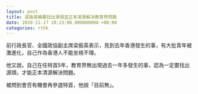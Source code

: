 ```yaml
---
layout: post
title: 梁振英稱要找出源頭並正本清源解決教育界問題
date: 2020-11-17 18:23:06.000000000 +08:00
categories: rthk
---
```


前行政長官、全國政協副主席梁振英表示，見到去年香港發生的事，有大批青年被激進化，自己作為香港人不能坐視不理。

他又說，自己在任特首5年，教育界無出現過去一年多發生的事，認為一定要找出源頭，才能正本清源解決問題。

被問到會否有機會再參選特首，他說「目前無」。
